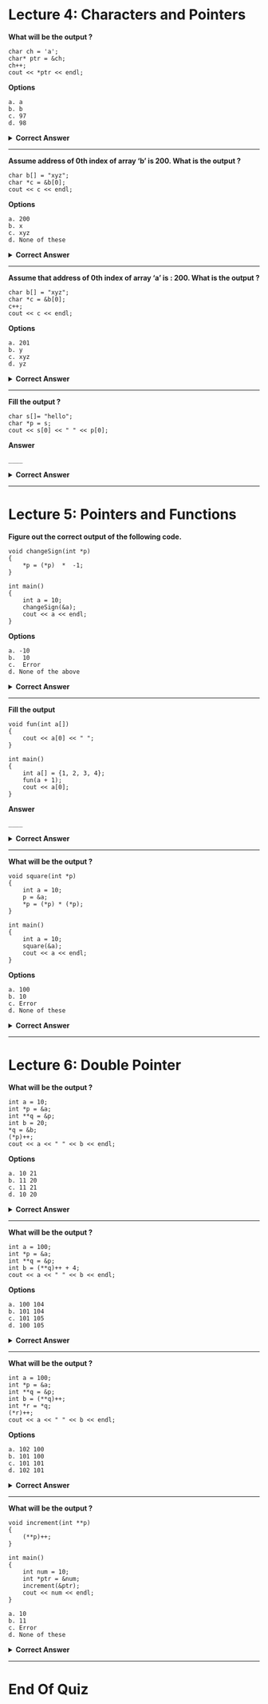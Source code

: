 # Lecture 4: Characters and Pointers

**What will be the output ?**

    char ch = 'a';
    char* ptr = &ch;
    ch++;
    cout << *ptr << endl;

**Options**

    a. a
    b. b
    c. 97
    d. 98

<details> <summary><strong>Correct Answer</strong></summary>

    b. b
    This should print all characters until it reaches a null character. But we can assume that the next one is a null character.

</details>

---

**Assume address of 0th index of array ‘b’ is 200. What is the output ?**

    char b[] = "xyz";
    char *c = &b[0];
    cout << c << endl;

**Options**

    a. 200
    b. x
    c. xyz
    d. None of these

<details> <summary><strong>Correct Answer</strong></summary>

    d. xyz
    This should print all characters until it reaches a null character.

</details>

---

**Assume that address of 0th index of array ‘a’ is : 200. What is the output ?**

    char b[] = "xyz";
    char *c = &b[0];
    c++;
    cout << c << endl;

**Options**

    a. 201
    b. y
    c. xyz
    d. yz

<details> <summary><strong>Correct Answer</strong></summary>

    d. yz
    This should print all characters until it reaches a null character.

</details>

---

**Fill the output ?**

    char s[]= "hello";
    char *p = s;
    cout << s[0] << " " << p[0];

**Answer**

    ____

<details> <summary><strong>Correct Answer</strong></summary>

    h h
    Why not hello hello or h hello? As we have used bracket notation, dereferencing has been done, and dereferencing happens according to the jump.
    The only anomaly is with character addresses(pointers and array_names), where instead of displaying the hex address, we get the derefenced char values till EOS.

</details>

---

# Lecture 5: Pointers and Functions

**Figure out the correct output of the following code.**

    void changeSign(int *p)
    {
        *p = (*p)  *  -1;
    }

    int main()
    {
        int a = 10;
        changeSign(&a);
        cout << a << endl;
    }

**Options**

    a. -10
    b.  10
    c.  Error
    d. None of the above

<details> <summary><strong>Correct Answer</strong></summary>

    -10
    We made changes at the address, and it will surely be reflected.

</details>

---

**Fill the output**

    void fun(int a[])
    {
        cout << a[0] << " ";
    }

    int main()
    {
        int a[] = {1, 2, 3, 4};
        fun(a + 1);
        cout << a[0];
    }

**Answer**

    ____

<details> <summary><strong>Correct Answer</strong></summary>

    2 1
    Obvious.

</details>

---

**What will be the output ?**

    void square(int *p)
    {
        int a = 10;
        p = &a;
        *p = (*p) * (*p);
    }

    int main()
    {
        int a = 10;
        square(&a);
        cout << a << endl;
    }

**Options**

    a. 100
    b. 10
    c. Error
    d. None of these

<details> <summary><strong>Correct Answer</strong></summary>

    10
    No changes were made at the location of the argument.

</details>

---

# Lecture 6: Double Pointer

**What will be the output ?**

    int a = 10;
    int *p = &a;
    int **q = &p;
    int b = 20;
    *q = &b;
    (*p)++;
    cout << a << " " << b << endl;

**Options**

    a. 10 21
    b. 11 20
    c. 11 21
    d. 10 20

<details> <summary><strong>Correct Answer</strong></summary>

    a. 10 21
    Use the diagram rules.

</details>

---

**What will be the output ?**

    int a = 100;
    int *p = &a;
    int **q = &p;
    int b = (**q)++ + 4;
    cout << a << " " << b << endl;

**Options**

    a. 100 104
    b. 101 104
    c. 101 105
    d. 100 105

<details> <summary><strong>Correct Answer</strong></summary>

    a. 101 104
    ++ is evaluated after the statement ends. Safe assumption.

</details>

---

**What will be the output ?**

    int a = 100;
    int *p = &a;
    int **q = &p;
    int b = (**q)++;
    int *r = *q;
    (*r)++;
    cout << a << " " << b << endl;

**Options**

    a. 102 100
    b. 101 100
    c. 101 101
    d. 102 101

<details> <summary><strong>Correct Answer</strong></summary>

    a. 102 100
    Draw a diagram.

</details>

---

**What will be the output ?**

    void increment(int **p)
    {
        (**p)++;
    }

    int main()
    {
        int num = 10;
        int *ptr = &num;
        increment(&ptr);
        cout << num << endl;
    }

    a. 10
    b. 11
    c. Error
    d. None of these

<details> <summary><strong>Correct Answer</strong></summary>

    b. 11
    The function changes the value at the address.

</details>

---

# End Of Quiz
